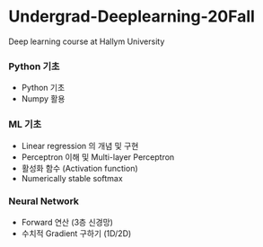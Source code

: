 # Undergrad-Deeplearning-20Fall
Deep learning course at Hallym University

### Python 기초
- Python 기초
- Numpy 활용

### ML 기초
- Linear regression 의 개념 및 구현
- Perceptron 이해 및 Multi-layer Perceptron
- 활성화 함수 (Activation function)
- Numerically stable softmax

### Neural Network
- Forward 연산 (3층 신경망)
- 수치적 Gradient 구하기 (1D/2D)
